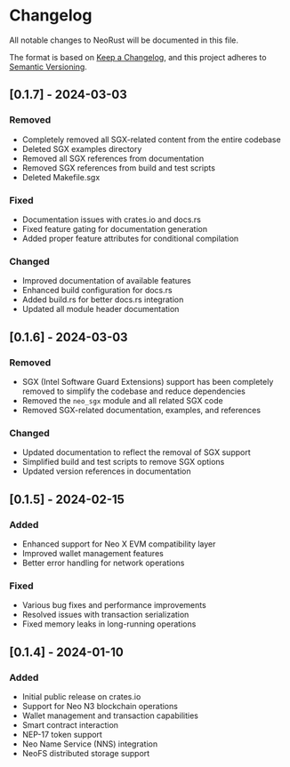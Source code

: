 # Changelog

All notable changes to NeoRust will be documented in this file.

The format is based on [Keep a Changelog](https://keepachangelog.com/en/1.0.0/),
and this project adheres to [Semantic Versioning](https://semver.org/spec/v2.0.0.html).

## [0.1.7] - 2024-03-03

### Removed
- Completely removed all SGX-related content from the entire codebase
- Deleted SGX examples directory
- Removed all SGX references from documentation
- Removed SGX references from build and test scripts
- Deleted Makefile.sgx

### Fixed
- Documentation issues with crates.io and docs.rs
- Fixed feature gating for documentation generation
- Added proper feature attributes for conditional compilation

### Changed
- Improved documentation of available features
- Enhanced build configuration for docs.rs
- Added build.rs for better docs.rs integration
- Updated all module header documentation

## [0.1.6] - 2024-03-03

### Removed
- SGX (Intel Software Guard Extensions) support has been completely removed to simplify the codebase and reduce dependencies
- Removed the `neo_sgx` module and all related SGX code
- Removed SGX-related documentation, examples, and references

### Changed
- Updated documentation to reflect the removal of SGX support
- Simplified build and test scripts to remove SGX options
- Updated version references in documentation

## [0.1.5] - 2024-02-15

### Added
- Enhanced support for Neo X EVM compatibility layer
- Improved wallet management features
- Better error handling for network operations

### Fixed
- Various bug fixes and performance improvements
- Resolved issues with transaction serialization
- Fixed memory leaks in long-running operations

## [0.1.4] - 2024-01-10

### Added
- Initial public release on crates.io
- Support for Neo N3 blockchain operations
- Wallet management and transaction capabilities
- Smart contract interaction
- NEP-17 token support
- Neo Name Service (NNS) integration
- NeoFS distributed storage support 